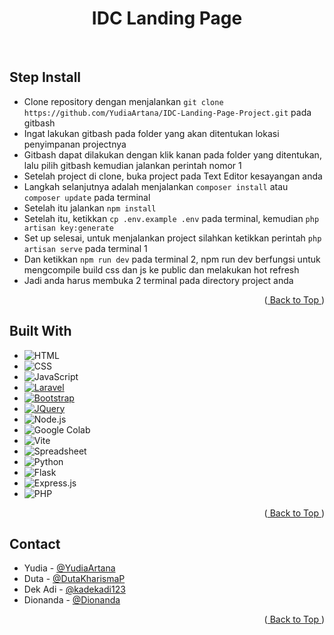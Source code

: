 <a name="readme-top"></a>

<div align="center">
  <h1>IDC Landing Page</h1>
</div>
<br />

## Step Install
-   Clone repository dengan menjalankan `git clone https://github.com/YudiaArtana/IDC-Landing-Page-Project.git` pada gitbash
-   Ingat lakukan gitbash pada folder yang akan ditentukan lokasi penyimpanan projectnya
-   Gitbash dapat dilakukan dengan klik kanan pada folder yang ditentukan, lalu pilih gitbash kemudian jalankan perintah nomor 1
-   Setelah project di clone, buka project pada Text Editor kesayangan anda
-   Langkah selanjutnya adalah menjalankan `composer install` atau `composer update` pada terminal
-   Setelah itu jalankan `npm install`
-   Setelah itu, ketikkan `cp .env.example .env` pada terminal, kemudian `php artisan key:generate`
-   Set up selesai, untuk menjalankan project silahkan ketikkan perintah `php artisan serve` pada terminal 1
-   Dan ketikkan `npm run dev` pada terminal 2, npm run dev berfungsi untuk mengcompile build css dan js ke public dan melakukan hot refresh
-   Jadi anda harus membuka 2 terminal pada directory project anda

<p align="right">(<a href="#readme-top"> Back to Top </a>)</p>

## Built With
* ![HTML][HTML]  
* ![CSS][CSS]  
* ![JavaScript][JavaScript]  
* [![Laravel][Laravel.com]][Laravel-url]  
* [![Bootstrap][Bootstrap.com]][Bootstrap-url]  
* [![JQuery][JQuery.com]][JQuery-url]  
* ![Node.js](https://nodejs.org/static/images/logo.svg)
* ![Google Colab](https://colab.research.google.com/img/colab_favicon_256px.png)
* ![Vite](https://vitejs.dev/logo.svg)
* ![Spreadsheet](https://upload.wikimedia.org/wikipedia/commons/3/31/Google_Sheets_logo_%282014-2020%29.svg)
* ![Python](https://www.python.org/static/community_logos/python-logo.png)
* ![Flask](https://flask.palletsprojects.com/en/2.0.x/_static/flask-logo.png)
* ![Express.js](https://upload.wikimedia.org/wikipedia/commons/6/64/Expressjs.png)
* ![PHP](https://www.php.net/images/logos/php-logo.svg)

<p align="right">(<a href="#readme-top"> Back to Top </a>)</p>

<!-- CONTACT -->
## Contact

* Yudia - [@YudiaArtana](https://github.com/YudiaArtana) <br />
* Duta - [@DutaKharismaP](https://github.com/DutaKharismaP) <br />
* Dek Adi - [@kadekadi123](https://github.com/kadekadi123) <br />
* Dionanda - [@Dionanda](https://github.com/Dionanda)

<p align="right">(<a href="#readme-top"> Back to Top </a>)</p>















<!-- MARKDOWN LINKS & IMAGES -->
[product-screenshot]: images/screenshot.png
[HTML]: https://img.shields.io/badge/HTML-E57C23?style=for-the-badge&logo=html5&logoColor=white
[CSS]: https://img.shields.io/badge/CSS-264de4?&style=for-the-badge&logo=css3&logoColor=white
[JavaScript]: https://img.shields.io/badge/JavaScript-f0dc4e?style=for-the-badge&logo=javascript&logoColor=black
[Laravel.com]: https://img.shields.io/badge/Laravel-FF2D20?style=for-the-badge&logo=laravel&logoColor=white
[Laravel-url]: https://laravel.com
[Bootstrap.com]: https://img.shields.io/badge/Bootstrap-563D7C?style=for-the-badge&logo=bootstrap&logoColor=white
[Bootstrap-url]: https://getbootstrap.com
[JQuery.com]: https://img.shields.io/badge/jQuery-0769AD?style=for-the-badge&logo=jquery&logoColor=white
[JQuery-url]: https://jquery.com 
